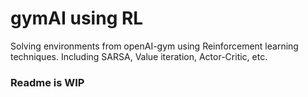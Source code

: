 # gymAI using RL

Solving environments from openAI-gym using Reinforcement learning techniques. Including SARSA, Value iteration, Actor-Critic, etc. 

### Readme is WIP
